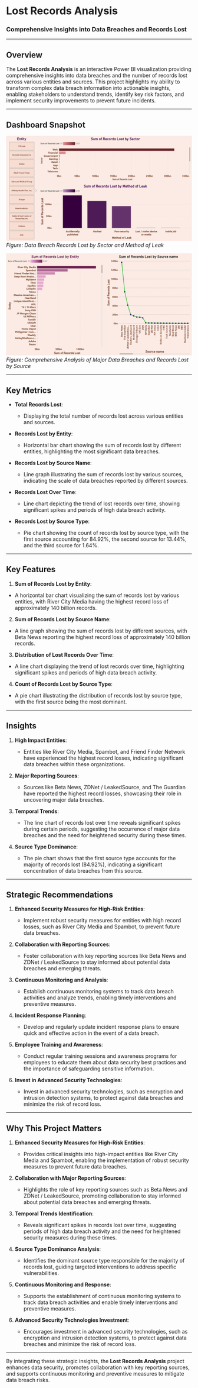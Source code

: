 # **Lost Records Analysis**  
### **Comprehensive Insights into Data Breaches and Records Lost**  

---

## **Overview**  
The **Lost Records Analysis** is an interactive Power BI visualization providing comprehensive insights into data breaches and the number of records lost across various entities and sources. This project highlights my ability to transform complex data breach information into actionable insights, enabling stakeholders to understand trends, identify key risk factors, and implement security improvements to prevent future incidents.

---

## **Dashboard Snapshot**  

![Dashboard Image](Images/Dashboard_Image_01.png)  
*Figure: Data Breach Records Lost by Sector and Method of Leak*  

![Dashboard Image](Images/Dashboard_Image_02.png)  
*Figure: Comprehensive Analysis of Major Data Breaches and Records Lost by Source*  

---

## **Key Metrics**

- **Total Records Lost**:
  - Displaying the total number of records lost across various entities and sources.

- **Records Lost by Entity**:
  - Horizontal bar chart showing the sum of records lost by different entities, highlighting the most significant data breaches.

- **Records Lost by Source Name**:
  - Line graph illustrating the sum of records lost by various sources, indicating the scale of data breaches reported by different sources.

- **Records Lost Over Time**:
  - Line chart depicting the trend of lost records over time, showing significant spikes and periods of high data breach activity.

- **Records Lost by Source Type**:
  - Pie chart showing the count of records lost by source type, with the first source accounting for 84.92%, the second source for 13.44%, and the third source for 1.64%.

---

## **Key Features**

1. **Sum of Records Lost by Entity**:
  - A horizontal bar chart visualizing the sum of records lost by various entities, with River City Media having the highest record loss of approximately 140 billion records.

2. **Sum of Records Lost by Source Name**:
  - A line graph showing the sum of records lost by different sources, with Beta News reporting the highest record loss of approximately 140 billion records.

3. **Distribution of Lost Records Over Time**:
  - A line chart displaying the trend of lost records over time, highlighting significant spikes and periods of high data breach activity.

4. **Count of Records Lost by Source Type**:
  - A pie chart illustrating the distribution of records lost by source type, with the first source being the most dominant.

---

## **Insights**  

1. **High Impact Entities**:  
   - Entities like River City Media, Spambot, and Friend Finder Network have experienced the highest record losses, indicating significant data breaches within these organizations.

2. **Major Reporting Sources**:  
   - Sources like Beta News, ZDNet / LeakedSource, and The Guardian have reported the highest record losses, showcasing their role in uncovering major data breaches.

3. **Temporal Trends**:  
   - The line chart of records lost over time reveals significant spikes during certain periods, suggesting the occurrence of major data breaches and the need for heightened security during these times.

4. **Source Type Dominance**:  
   - The pie chart shows that the first source type accounts for the majority of records lost (84.92%), indicating a significant concentration of data breaches from this source.

---

## **Strategic Recommendations**  

1. **Enhanced Security Measures for High-Risk Entities**:  
   - Implement robust security measures for entities with high record losses, such as River City Media and Spambot, to prevent future data breaches.

2. **Collaboration with Reporting Sources**:  
   - Foster collaboration with key reporting sources like Beta News and ZDNet / LeakedSource to stay informed about potential data breaches and emerging threats.

3. **Continuous Monitoring and Analysis**:  
   - Establish continuous monitoring systems to track data breach activities and analyze trends, enabling timely interventions and preventive measures.

4. **Incident Response Planning**:  
   - Develop and regularly update incident response plans to ensure quick and effective action in the event of a data breach.

5. **Employee Training and Awareness**:  
   - Conduct regular training sessions and awareness programs for employees to educate them about data security best practices and the importance of safeguarding sensitive information.

6. **Invest in Advanced Security Technologies**:  
   - Invest in advanced security technologies, such as encryption and intrusion detection systems, to protect against data breaches and minimize the risk of record loss.

---

## **Why This Project Matters**  
1. **Enhanced Security Measures for High-Risk Entities**:  
     - Provides critical insights into high-impact entities like River City Media and Spambot, enabling the implementation of robust security measures to prevent future data breaches.

2. **Collaboration with Major Reporting Sources**:  
     - Highlights the role of key reporting sources such as Beta News and ZDNet / LeakedSource, promoting collaboration to stay informed about potential data breaches and emerging threats.

3. **Temporal Trends Identification**:  
     - Reveals significant spikes in records lost over time, suggesting periods of high data breach activity and the need for heightened security measures during these times.

4. **Source Type Dominance Analysis**:  
     - Identifies the dominant source type responsible for the majority of records lost, guiding targeted interventions to address specific vulnerabilities.

5. **Continuous Monitoring and Response**:  
     - Supports the establishment of continuous monitoring systems to track data breach activities and enable timely interventions and preventive measures.

6. **Advanced Security Technologies Investment**:  
     - Encourages investment in advanced security technologies, such as encryption and intrusion detection systems, to protect against data breaches and minimize the risk of record loss.

---

By integrating these strategic insights, the **Lost Records Analysis** project enhances data security, promotes collaboration with key reporting sources, and supports continuous monitoring and preventive measures to mitigate data breach risks.
